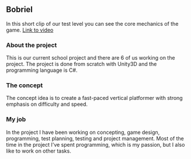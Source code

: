 ## Bobriel
In this short clip of our test level you can see the core mechanics of the game.
[Link to video](https://jamkstudent-my.sharepoint.com/:v:/g/personal/l5078_student_jamk_fi/EaMiw8whsE1Kk9L6fRI5DgMBBm3JNHX5GCXsA39E6d3rzA?e=aVepDC)

### About the project
This is our current school project and there are 6 of us working on the project. The project is done from scratch with Unity3D and the programming language is C#.

### The concept
The concept idea is to create a fast-paced vertical platformer with strong emphasis on difficulty and speed.

### My job
In the project I have been working on concepting, game design, programming, test planning, testing and project management. Most of the time in the project I've spent programming, which is my passion, but I also like to work on other tasks.
